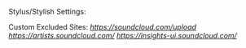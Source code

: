 Stylus/Stylish Settings:

Custom Excluded Sites:
*https://soundcloud.com/upload*
*https://artists.soundcloud.com/*
*https://insights-ui.soundcloud.com/*
